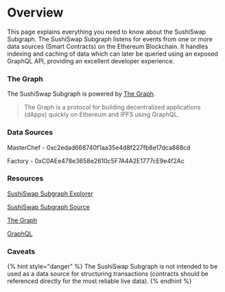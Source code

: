 # Overview

This page explains everything you need to know about the SushiSwap Subgraph. The SushiSwap Subgraph listens for events from one or more data sources \(Smart Contracts\) on the Ethereum Blockchain. It handles indexing and caching of data which can later be queried using an exposed GraphQL API, providing an excellent developer experience.

### The Graph

The SushiSwap Subgraph is powered by [The Graph](https://thegraph.com).

> The Graph is a protocol for building decentralized applications \(dApps\) quickly on Ethereum and IPFS using GraphQL.

### Data Sources

MasterChef - 0xc2edad668740f1aa35e4d8f227fb8e17dca888cd

Factory - 0xC0AEe478e3658e2610c5F7A4A2E1777cE9e4f2Ac

### Resources

[SushiSwap Subgraph Explorer](https://thegraph.com/explorer/subgraph/zippoxer/sushiswap-subgraph-fork)

[SushiSwap Subgraph Source](https://github.com/sushiswap/sushiswap-subgraph)

[The Graph](https://thegraph.com/docs/introduction)

[GraphQL](https://graphql.org)

### Caveats

{% hint style="danger" %}
The SushiSwap Subgraph is not intended to be used as a data source for structuring transactions \(contracts should be referenced directly for the most reliable live data\).
{% endhint %}

